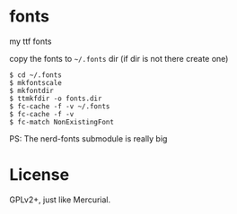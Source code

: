 # fonts
my ttf fonts

copy the fonts to `~/.fonts` dir (if dir is not there create one)

    $ cd ~/.fonts
    $ mkfontscale
    $ mkfontdir
    $ ttmkfdir -o fonts.dir
    $ fc-cache -f -v ~/.fonts
    $ fc-cache -f -v
    $ fc-match NonExistingFont                                     


PS: The nerd-fonts submodule is really big

# License

GPLv2+, just like Mercurial.
